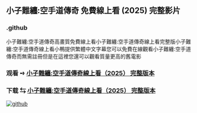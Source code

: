 ## 小子難纏:空手道傳奇 免費線上看 (2025) 完整影片

### .github

小子難纏:空手道傳奇高畫質免費線上看小子難纏:空手道傳奇線上看完整版小子難纏:空手道傳奇線上看小鴨提供繁體中文字幕您可以免費在線觀看小子難纏:空手道傳奇而無需註冊但是在這裡您還可以觀看質量更高的舊電影

### 观看 ➺ [小子難纏:空手道傳奇線上看（2͏0͏2͏5͏） 完整版本](https://watching4khdmovies.blogspot.com/2025/06/dragon-zh.html)

### 下载 ⇆ [小子難纏:空手道傳奇線上看（2͏0͏2͏5͏） 完整版本](https://watching4khdmovies.blogspot.com/2025/06/dragon-zh.html)

<a href="https://watching4khdmovies.blogspot.com/2025/06/dragon-zh.html" rel="nofollow"><img src="https://image.tmdb.org/t/p/w1280/4k0CHrBwyuhKeQfDZDH31863lTx.jpg" alt="github" data-canonical-src="https://image.tmdb.org/t/p/w1280/4k0CHrBwyuhKeQfDZDH31863lTx.jpg" style="max-width: 100%;"></a>
